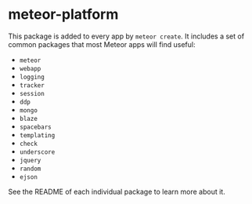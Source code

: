 # meteor-platform

This package is added to every app by `meteor create`. It includes a set of common packages that most Meteor apps will find useful:

- `meteor`
- `webapp`
- `logging`
- `tracker`
- `session`
- `ddp`
- `mongo`
- `blaze`
- `spacebars`
- `templating`
- `check`
- `underscore`
- `jquery`
- `random`
- `ejson`

See the README of each individual package to learn more about it.
